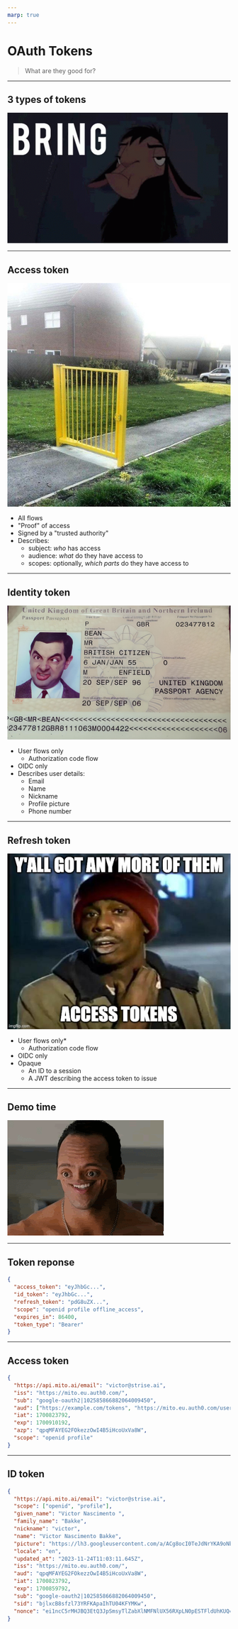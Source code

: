 ```yaml
---
marp: true
---
```


# OAuth Tokens

> What are they good for?

---

## 3 types of tokens

![](./img/bring-it-on-kuzco.gif)

---

## Access token

![bg right](./img/gate.jpg)

- All flows
- "Proof" of access
- Signed by a "trusted authority"
- Describes:
  - subject: _who_ has access
  - audience: _what_ do they have access to
  - scopes: optionally, _which parts_ do they have access to

---

## Identity token

![bg right contain](./img/passport.jpg)

- User flows only
  - Authorization code flow
- OIDC only
- Describes user details:
  - Email
  - Name
  - Nickname
  - Profile picture
  - Phone number

---

## Refresh token

![bg right contain](./img/refresh_tokens.jpg)

- User flows only\*
  - Authorization code flow
- OIDC only
- Opaque
  - An ID to a session
  - A JWT describing the access token to issue

---

## Demo time

![](./img/NH9FsJ9.gif)

---

## Token reponse

```json
{
  "access_token": "eyJhbGc...",
  "id_token": "eyJhbGc...",
  "refresh_token": "pdG8uZX...",
  "scope": "openid profile offline_access",
  "expires_in": 86400,
  "token_type": "Bearer"
}
```

---

## Access token

```json
{
  "https://api.mito.ai/email": "victor@strise.ai",
  "iss": "https://mito.eu.auth0.com/",
  "sub": "google-oauth2|102585866882064009450",
  "aud": ["https://example.com/tokens", "https://mito.eu.auth0.com/userinfo"],
  "iat": 1700823792,
  "exp": 1700910192,
  "azp": "qpqMFAYEG2FOkezzOwI4B5iHcoUxVa8W",
  "scope": "openid profile"
}
```

---

## ID token

```json
{
  "https://api.mito.ai/email": "victor@strise.ai",
  "scope": ["openid", "profile"],
  "given_name": "Victor Nascimento ",
  "family_name": "Bakke",
  "nickname": "victor",
  "name": "Victor Nascimento Bakke",
  "picture": "https://lh3.googleusercontent.com/a/ACg8ocI0TeJdNrYKA9oNbuSu-Bc0R4ReZK7cCZJUI85Z-8k-=s96-c",
  "locale": "en",
  "updated_at": "2023-11-24T11:03:11.645Z",
  "iss": "https://mito.eu.auth0.com/",
  "aud": "qpqMFAYEG2FOkezzOwI4B5iHcoUxVa8W",
  "iat": 1700823792,
  "exp": 1700859792,
  "sub": "google-oauth2|102585866882064009450",
  "sid": "bjlxcB8sfzl73YRFKApaIhTU04KFYMKw",
  "nonce": "ei1ncC5rMHJBQ3EtQ3JpSmsyTlZabXlNMFNlUX56RXpLN0pESTFldUhKUQ=="
}
```
